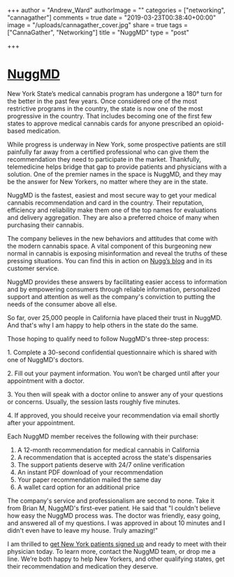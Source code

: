 +++
author = "Andrew_Ward"
authorImage = ""
categories = ["networking", "cannagather"]
comments = true
date = "2019-03-23T00:38:40+00:00"
image = "/uploads/cannagather_cover.jpg"
share = true
tags = ["CannaGather", "Networking"]
title = "NuggMD"
type = "post"

+++
# [NuggMD](http://kymb.nuggmd.com/)

New York State’s medical cannabis program has undergone a 180° turn for the better in the past few years. Once considered one of the most restrictive programs in the country, the state is now one of the most progressive in the country. That includes becoming one of the first few states to approve medical cannabis cards for anyone prescribed an opioid-based medication.

While progress is underway in New York, some prospective patients are still painfully far away from a certified professional who can give them the recommendation they need to participate in the market. Thankfully, telemedicine helps bridge that gap to provide patients and physicians with a solution. One of the premier names in the space is NuggMD, and they may be the answer for New Yorkers, no matter where they are in the state.

NuggMD is the fastest, easiest and most secure way to get your medical cannabis recommendation and card in the country. Their reputation, efficiency and reliability make them one of the top names for evaluations and delivery aggregation. They are also a preferred choice of many when purchasing their cannabis.

The company believes in the new behaviors and attitudes that come with the modern cannabis space. A vital component of this burgeoning new normal in cannabis is exposing misinformation and reveal the truths of these pressing situations. You can find this in action on [Nugg’s blog](https://getnugg.com/blog/) and in its customer service.

NuggMD provides these answers by facilitating easier access to information and by empowering consumers through reliable information, personalized support and attention as well as the company's conviction to putting the needs of the consumer above all else.

So far, over 25,000 people in California have placed their trust in NuggMD. And that's why I am happy to help others in the state do the same.

Those hoping to qualify need to follow NuggMD's three-step process:

1\. Complete a 30-second confidential questionnaire which is shared with one of NuggMD's doctors.

2\. Fill out your payment information. You won’t be charged until after your appointment with a doctor.

3\. You then will speak with a doctor online to answer any of your questions or concerns. Usually, the session lasts roughly five minutes.

4\. If approved, you should receive your recommendation via email shortly after your appointment.

Each NuggMD member receives the following with their purchase:

1. A 12-month recommendation for medical cannabis in California
2. A recommendation that is accepted across the state's dispensaries
3. The support patients deserve with 24/7 online verification
4. An instant PDF download of your recommendation
5. Your paper recommendation mailed the same day
6. A wallet card option for an additional price

The company's service and professionalism are second to none. Take it from Brian M, NuggMD's first-ever patient. He said that "I couldn't believe how easy the NuggMD process was. The doctor was friendly, easy going, and answered all of my questions. I was approved in about 10 minutes and I didn't even have to leave my house. Truly amazing!"

I am thrilled to [get New York patients signed up](http://kymb.nuggmd.com/) and ready to meet with their physician today. To learn more, contact the NuggMD team, or drop me a line. We’re both happy to help New Yorkers, and other qualifying states, get their recommendation and medication they deserve.